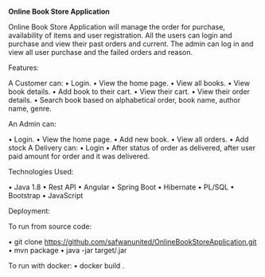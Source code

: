 
**Online Book Store Application**

Online Book Store Application will manage the order for purchase, availability of items and user registration. All the users can login and purchase and view their past orders and current. The admin can log in and view all user purchase and the failed orders and reason.

Features:

A Customer can:
•	Login.
•	View the home page.
•	View all books.
•	View book details.
•	Add book to their cart.
•	View their cart. 
•	View their order details.
•	Search book based on alphabetical order, book name, author name, genre.

 An Admin can: 
 
•	Login.
•	View the home page.
•	Add new book.
•	View all orders.
•	Add stock
A Delivery can:
•	Login
•	After status of order as delivered, after user paid amount for order and it was delivered.

Technologies Used:

•	Java 1.8 
•	Rest API 
•	Angular 
•	Spring Boot
•	Hibernate
•	PL/SQL 
•	Bootstrap
•	JavaScript 

Deployment:

To run from source code:

•	git clone https://github.com/safwanunited/OnlineBookStoreApplication.git
•	mvn package
•	java -jar target/<jarfilename>.jar

To run with docker:
•	docker build .




